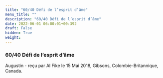 ```yaml
---
title: "60/40 Défi de l’esprit d’âme"
menu_title: ""
description: "60/40 Défi de l’esprit d’âme"
date: 2022-06-01 06:00:01+00:392
draft: False
hidden: True
weight:
---
```

### 60/40 Défi de l’esprit d’âme

Augustin - reçu par Al Fike le 15 Mai 2018, Gibsons, Colombie-Britannique, Canada.



